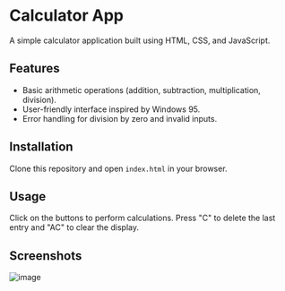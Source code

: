 # Calculator App

A simple calculator application built using HTML, CSS, and JavaScript. 

## Features
- Basic arithmetic operations (addition, subtraction, multiplication, division).
- User-friendly interface inspired by Windows 95.
- Error handling for division by zero and invalid inputs.

## Installation
Clone this repository and open `index.html` in your browser.

## Usage
Click on the buttons to perform calculations. Press "C" to delete the last entry and "AC" to clear the display.

## Screenshots
![image](https://github.com/user-attachments/assets/d8d2542a-8d10-4bae-8370-b86947bab713)


